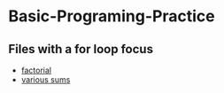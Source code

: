 # Basic-Programing-Practice

## Files with a for loop focus
* [factorial](factorial.py)
* [various sums](various_sums.py)
